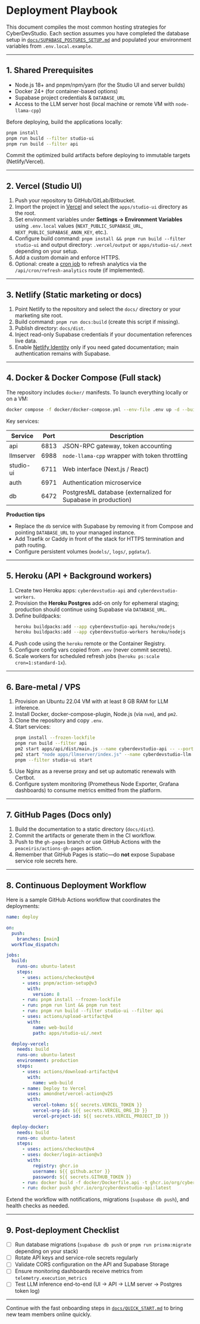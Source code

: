 # Deployment Playbook

This document compiles the most common hosting strategies for CyberDevStudio. Each section assumes you have completed the database setup in [`docs/SUPABASE_POSTGRES_SETUP.md`](./SUPABASE_POSTGRES_SETUP.md) and populated your environment variables from `.env.local.example`.

---

## 1. Shared Prerequisites

- Node.js 18+ and pnpm/npm/yarn (for the Studio UI and server builds)
- Docker 24+ (for container-based options)
- Supabase project credentials & `DATABASE_URL`
- Access to the LLM server host (local machine or remote VM with `node-llama-cpp`)

Before deploying, build the applications locally:

```bash
pnpm install
pnpm run build --filter studio-ui
pnpm run build --filter api
```

Commit the optimized build artifacts before deploying to immutable targets (Netlify/Vercel).

---

## 2. Vercel (Studio UI)

1. Push your repository to GitHub/GitLab/Bitbucket.
2. Import the project in [Vercel](https://vercel.com/import) and select the `apps/studio-ui` directory as the root.
3. Set environment variables under **Settings → Environment Variables** using `.env.local` values (`NEXT_PUBLIC_SUPABASE_URL`, `NEXT_PUBLIC_SUPABASE_ANON_KEY`, etc.).
4. Configure build command: `pnpm install && pnpm run build --filter studio-ui` and output directory: `.vercel/output` or `apps/studio-ui/.next` depending on your setup.
5. Add a custom domain and enforce HTTPS.
6. Optional: create a [cron job](https://vercel.com/docs/cron-jobs) to refresh analytics via the `/api/cron/refresh-analytics` route (if implemented).

---

## 3. Netlify (Static marketing or docs)

1. Point Netlify to the repository and select the `docs/` directory or your marketing site root.
2. Build command: `pnpm run docs:build` (create this script if missing).
3. Publish directory: `docs/dist`.
4. Inject read-only Supabase credentials if your documentation references live data.
5. Enable [Netlify Identity](https://docs.netlify.com/visitor-access/identity/) only if you need gated documentation; main authentication remains with Supabase.

---

## 4. Docker & Docker Compose (Full stack)

The repository includes `docker/` manifests. To launch everything locally or on a VM:

```bash
docker compose -f docker/docker-compose.yml --env-file .env up -d --build
```

Key services:

| Service | Port | Description |
| ------- | ---- | ----------- |
| api | 6813 | JSON-RPC gateway, token accounting |
| llmserver | 6988 | `node-llama-cpp` wrapper with token throttling |
| studio-ui | 6711 | Web interface (Next.js / React) |
| auth | 6971 | Authentication microservice |
| db | 6472 | PostgresML database (externalized for Supabase in production) |

**Production tips**

- Replace the `db` service with Supabase by removing it from Compose and pointing `DATABASE_URL` to your managed instance.
- Add Traefik or Caddy in front of the stack for HTTPS termination and path routing.
- Configure persistent volumes (`models/`, `logs/`, `pgdata/`).

---

## 5. Heroku (API + Background workers)

1. Create two Heroku apps: `cyberdevstudio-api` and `cyberdevstudio-workers`.
2. Provision the **Heroku Postgres** add-on only for ephemeral staging; production should continue using Supabase via `DATABASE_URL`.
3. Define buildpacks:
   ```bash
   heroku buildpacks:add --app cyberdevstudio-api heroku/nodejs
   heroku buildpacks:add --app cyberdevstudio-workers heroku/nodejs
   ```
4. Push code using the `heroku` remote or the Container Registry.
5. Configure config vars copied from `.env` (never commit secrets).
6. Scale workers for scheduled refresh jobs (`heroku ps:scale cron=1:standard-1x`).

---

## 6. Bare-metal / VPS

1. Provision an Ubuntu 22.04 VM with at least 8 GB RAM for LLM inference.
2. Install Docker, docker-compose-plugin, Node.js (via `nvm`), and `pm2`.
3. Clone the repository and copy `.env`.
4. Start services:
   ```bash
   pnpm install --frozen-lockfile
   pnpm run build --filter api
   pm2 start apps/api/dist/main.js --name cyberdevstudio-api -- --port 6813
   pm2 start "node apps/llmserver/index.js" --name cyberdevstudio-llm
   pnpm --filter studio-ui start
   ```
5. Use Nginx as a reverse proxy and set up automatic renewals with Certbot.
6. Configure system monitoring (Prometheus Node Exporter, Grafana dashboards) to consume metrics emitted from the platform.

---

## 7. GitHub Pages (Docs only)

1. Build the documentation to a static directory (`docs/dist`).
2. Commit the artifacts or generate them in the CI workflow.
3. Push to the `gh-pages` branch or use GitHub Actions with the `peaceiris/actions-gh-pages` action.
4. Remember that GitHub Pages is static—do **not** expose Supabase service role secrets here.

---

## 8. Continuous Deployment Workflow

Here is a sample GitHub Actions workflow that coordinates the deployments:

```yaml
name: deploy

on:
  push:
    branches: [main]
  workflow_dispatch:

jobs:
  build:
    runs-on: ubuntu-latest
    steps:
      - uses: actions/checkout@v4
      - uses: pnpm/action-setup@v3
        with:
          version: 8
      - run: pnpm install --frozen-lockfile
      - run: pnpm run lint && pnpm run test
      - run: pnpm run build --filter studio-ui --filter api
      - uses: actions/upload-artifact@v4
        with:
          name: web-build
          path: apps/studio-ui/.next

  deploy-vercel:
    needs: build
    runs-on: ubuntu-latest
    environment: production
    steps:
      - uses: actions/download-artifact@v4
        with:
          name: web-build
      - name: Deploy to Vercel
        uses: amondnet/vercel-action@v25
        with:
          vercel-token: ${{ secrets.VERCEL_TOKEN }}
          vercel-org-id: ${{ secrets.VERCEL_ORG_ID }}
          vercel-project-id: ${{ secrets.VERCEL_PROJECT_ID }}

  deploy-docker:
    needs: build
    runs-on: ubuntu-latest
    steps:
      - uses: actions/checkout@v4
      - uses: docker/login-action@v3
        with:
          registry: ghcr.io
          username: ${{ github.actor }}
          password: ${{ secrets.GITHUB_TOKEN }}
      - run: docker build -f docker/Dockerfile.api -t ghcr.io/org/cyberdevstudio-api:latest .
      - run: docker push ghcr.io/org/cyberdevstudio-api:latest
```

Extend the workflow with notifications, migrations (`supabase db push`), and health checks as needed.

---

## 9. Post-deployment Checklist

- [ ] Run database migrations (`supabase db push` or `pnpm run prisma:migrate` depending on your stack)
- [ ] Rotate API keys and service-role secrets regularly
- [ ] Validate CORS configuration on the API and Supabase Storage
- [ ] Ensure monitoring dashboards receive metrics from `telemetry.execution_metrics`
- [ ] Test LLM inference end-to-end (UI → API → LLM server → Postgres token log)

---

Continue with the fast onboarding steps in [`docs/QUICK_START.md`](./QUICK_START.md) to bring new team members online quickly.
